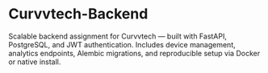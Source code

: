 # Curvvtech-Backend
Scalable backend assignment for Curvvtech — built with FastAPI, PostgreSQL, and JWT authentication. Includes device management, analytics endpoints, Alembic migrations, and reproducible setup via Docker or native install.
